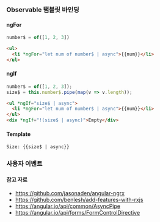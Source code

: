 ### Observable 탬블릿 바인딩
#### ngFor
```js
number$ = of([1, 2, 3])
```
```html
<ul>
  <li *ngFor="let num of number$ | async">{{num}}</li>
</ul>
```
#### ngIf
```js
number$ = of([1, 2, 3]);
size$ = this.number$.pipe(map(v => v.length));
```
```html
<ul *ngIf="size$ | async">
  <li *ngFor="let num of number$ | async">{{num}}</li>
</ul>
<div *ngIf="!(size$ | async)">Empty</div>
```
#### Template
```html
Size: {{size$ | async}}
```
### 사용자 이벤트

#### 참고 자료
- https://github.com/jasonaden/angular-ngrx
- https://github.com/benlesh/add-features-with-rxjs
- https://angular.io/api/common/AsyncPipe
- https://angular.io/api/forms/FormControlDirective